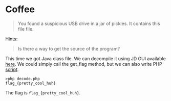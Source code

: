 # Coffee

> You found a suspicious USB drive in a jar of pickles. It contains this file file.

Hints:

> Is there a way to get the source of the program?

This time we got Java class file. We can decompile it using JD GUI available [here](http://jd.benow.ca/).
We could simply call the get_flag method, but we can also write PHP [script](decode.php).
```
>php decode.php
flag_{pretty_cool_huh}
```

The flag is `flag_{pretty_cool_huh}`.